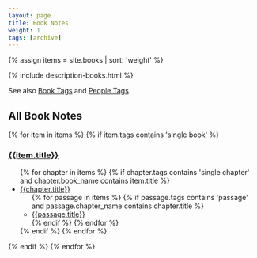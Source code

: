 ```yaml
---
layout: page
title: Book Notes
weight: 1
tags: [archive]
---
```

{% assign items = site.books | sort: 'weight' %}

{% include description-books.html %}

See also <a href="/tags-book/" title="Book Tags">Book Tags</a> and <a href="/tags-people/" title="People Tags">People Tags</a>.

## All Book Notes

{% for item in items %}
{% if item.tags contains 'single book' %}
<h3 class="list-title"><a href="{{item.url}}">{{item.title}}</a></h3>
<ul class="no-bullets">
{% for chapter in items %}
{% if chapter.tags contains 'single chapter' and chapter.book_name contains item.title %}
<li><a href="{{chapter.url}}">{{chapter.title}}</a>
<ul>
{% for passage in items %}
{% if passage.tags contains 'passage' and passage.chapter_name contains chapter.title %}
<li><a href="{{passage.url}}">{{passage.title}}</a></li>
{% endif %}
{% endfor %}
</ul>
</li>
{% endif %}
{% endfor %}
</ul>
{% endif %}
{% endfor %}


